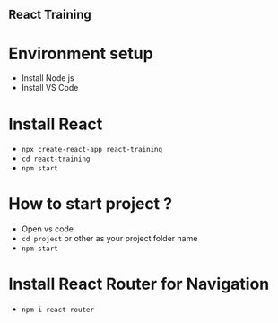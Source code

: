 ## React Training
# Environment setup
- Install Node js
- Install VS Code

# Install React
- `npx create-react-app react-training`
- `cd react-training`
- `npm start`

# How to start project ?
- Open vs code
- `cd project` or other as your project folder name
- `npm start`

# Install React Router for Navigation
- `npm i react-router`

